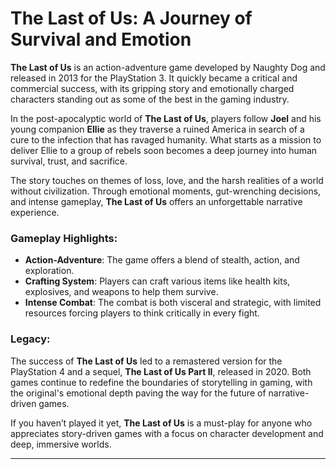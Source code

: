 # The Last of Us: A Journey of Survival and Emotion

**The Last of Us** is an action-adventure game developed by Naughty Dog and released in 2013 for the PlayStation 3. It quickly became a critical and commercial success, with its gripping story and emotionally charged characters standing out as some of the best in the gaming industry.

In the post-apocalyptic world of **The Last of Us**, players follow **Joel** and his young companion **Ellie** as they traverse a ruined America in search of a cure to the infection that has ravaged humanity. What starts as a mission to deliver Ellie to a group of rebels soon becomes a deep journey into human survival, trust, and sacrifice.

The story touches on themes of loss, love, and the harsh realities of a world without civilization. Through emotional moments, gut-wrenching decisions, and intense gameplay, **The Last of Us** offers an unforgettable narrative experience.

### Gameplay Highlights:
- **Action-Adventure**: The game offers a blend of stealth, action, and exploration.
- **Crafting System**: Players can craft various items like health kits, explosives, and weapons to help them survive.
- **Intense Combat**: The combat is both visceral and strategic, with limited resources forcing players to think critically in every fight.

### Legacy:
The success of **The Last of Us** led to a remastered version for the PlayStation 4 and a sequel, **The Last of Us Part II**, released in 2020. Both games continue to redefine the boundaries of storytelling in gaming, with the original's emotional depth paving the way for the future of narrative-driven games.

If you haven’t played it yet, **The Last of Us** is a must-play for anyone who appreciates story-driven games with a focus on character development and deep, immersive worlds.

---
